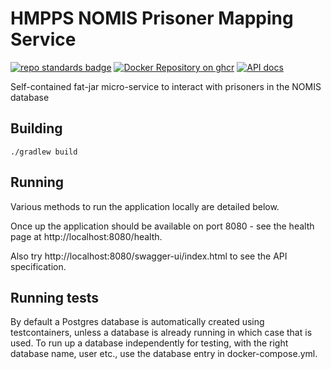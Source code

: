 # HMPPS NOMIS Prisoner Mapping Service
[![repo standards badge](https://img.shields.io/badge/endpoint.svg?&style=flat&logo=github&url=https%3A%2F%2Foperations-engineering-reports.cloud-platform.service.justice.gov.uk%2Fapi%2Fv1%2Fcompliant_public_repositories%2Fhmpps-nomis-mapping-service)](https://operations-engineering-reports.cloud-platform.service.justice.gov.uk/public-report/hmpps-nomis-mapping-service "Link to report")
[![Docker Repository on ghcr](https://img.shields.io/badge/ghcr.io-repository-2496ED.svg?logo=docker)](https://ghcr.io/ministroyofjustice/hmpps-nomis-mapping-service)
[![API docs](https://img.shields.io/badge/API_docs_-view-85EA2D.svg?logo=swagger)](https://nomis-sync-prisoner-mapping-dev.hmpps.service.justice.gov.uk/swagger-ui.html)

Self-contained fat-jar micro-service to interact with prisoners in the NOMIS database

## Building

```./gradlew build```

## Running

Various methods to run the application locally are detailed below.

Once up the application should be available on port 8080 - see the health page at http://localhost:8080/health.

Also try http://localhost:8080/swagger-ui/index.html to see the API specification.

## Running tests

By default a Postgres database is automatically created using testcontainers, unless a database is already running in which case that is used.
To run up a database independently for testing, with the right database name, user etc., use the database entry in docker-compose.yml.
